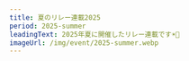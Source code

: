 ```yaml
---
title: 夏のリレー連載2025
period: 2025-summer
leadingText: 2025年夏に開催したリレー連載です☀️🌻
imageUrl: /img/event/2025-summer.webp
---
```

